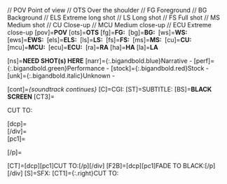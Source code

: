 
// POV Point of view
// OTS Over the shoulder
// FG Foreground
// BG Background
// ELS Extreme long shot
// LS Long shot
// FS Full shot
// MS Medium shot
// CU Close-up
// MCU Medium close-up
// ECU Extreme close-up
[pov]=**POV**
[ots]=**OTS**
[fg]=**FG:&nbsp;**
[bg]=**BG:&nbsp;**
[ws]=**WS:&nbsp;**
[ews]=**EWS:&nbsp;**
[els]=**ELS:&nbsp;**
[ls]=**LS:&nbsp;**
[fs]=**FS:&nbsp;**
[ms]=**MS:&nbsp;**
[cu]=**CU:&nbsp;**
[mcu]=**MCU:&nbsp;**
[ecu]=**ECU:&nbsp;**
[ra]=**RA**
[ha]=**HA**
[la]=**LA**

[ns]=**NEED SHOT(s) HERE**
[narr]={:.bigandbold.blue}Narrative -
[perf]={:.bigandbold.green}Performance -
[stock]={:.bigandbold.red}Stock -
[unk]={:.bigandbold.italic}Unknown - 

[cont]=*{soundtrack continues}*
[C]=CGI:
[ST]=SUBTITLE:
[BS]=**BLACK SCREEN**
[CT3]=<div class="generic"><p class="right">CUT TO:</p></div>
[dcp]=<div class="generic">
[/div]=</div>
[pc1]=<p class="right">
[/p]=</p>
[CT]=[dcp][pc1]CUT TO:[/p][/div]
[F2B]=[dcp][pc1]FADE TO BLACK:[/p][/div]
[S]=SFX:
[CT1]={:.right}CUT TO:
